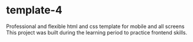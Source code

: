 # template-4
Professional and flexible html and css template for mobile and all screens
This project was built during the learning period to practice frontend skills.
